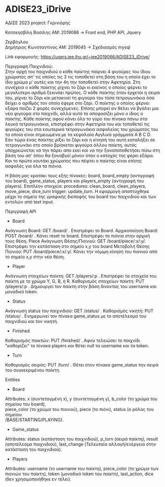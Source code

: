 # ADISE23_iDrive
ΑΔΙΣΕ 2023 project: Γκρινιάρης

Κατσεησβίλη 
Βασίλης
ΑΜ: 2019066 -> Front end, PHP API,  Jquery

Ζερβόγλου  
Δημήτριος Κωνσταντίνος
ΑΜ: 2019045 -> Σχεδιασμός mysql

Link εφαρμογής: https://users.iee.ihu.gr/~iee2019066/ADISE23_iDrive/

Περιγραφή Παιχνιδιού:   
  Στην αρχή του παιχνιδιού ο κάθε παίκτης παίρνει 4 φιγούρες του ίδιου χρώματος απ' τις οποίες τις 3 τις τοποθετεί στη βάση του η οποία έχει το ίδιο χρώμα μ' αυτές και την 4η την τοποθετεί στην Αφετηρία. Στη συνέχεια ο κάθε παίκτης ρίχνει το ζάρι κι εκείνος ο οποίος φέρνει το μεγαλύτερο αριθμό ξεκινάει πρώτος. Ο κάθε παίκτης όταν έρχεται η σειρά του, ρίχνει το ζάρι και μετακινεί τη φιγούρα του τόσα τετραγωνάκια όσα δείχει ο αριθμός τον οποίο έφερε στο ζάρι. Ο παίκτης ο οποίος φέρνει εξάρα παίζει 2 φορές συνεχόμενες. Επίσης μπορεί αν θέλει να βγάλει μια νέα φιγούρα στο παιχνίδι, αλλά αυτό το αποφασίζει μόνο ο ίδιος ο παίκτης. Κάθε παίκτης αφού κάνει όλο το γύρο του πίνακα πάνω στα λευκά τετραγωνάκια, επιστρέφει στην Αφετηρία του και τοποθετεί τις φιγούρες του στα εσωτερικά τετραγωνάκια ασφαλείας του χρώματός του τα οποία είναι σημειωμένα με τα κεφαλαία Αγγλικά γράμματα A B C D. Εάν τώρα ένας παίκτης ρίξει το ζάρι και η κίνησή του αυτή καταλήξει σε τετραγωνάκι στο οποίο βρίσκεται φιγούρα άλλου παίκτη, αυτός υποχρεώνεται να την πάρει απο εκεί και να την ξανατοποθετήσει πίσω στη βάση του απ' όπου θα ξαναβγεί μόνον όταν ο κάτοχός της φέρει εξάρα. Και το πρώτο κουτάκι χρώματος που πέφτει ο παίκτης είναι επίσης ασφαλές για όλα τα πιόνια.

Η βάση μας κρατάει τους εξής πίνακες:
  board, board_empty (αντιγραφή του board), game_status, players και players_empty (αντιγραφή του players).
Επιπλέον στοιχεία:
  procedures: clean_board, clean_players, move_piece, dice_turn
  trigger: update_turn.
Η εφαρμογή απαπτύχθηκε μέχρι το σημείο της γραφικής διεπαφής του board του παιχνιδιού και των εντολών από text input.

Περιγραφή API

  - Board
  
  Ανάγνωση Board: GET /board/ . Επιστρέφει το Board.
  Αρχικοποίηση Board: POST /board/ . Κάνει reset το board. Επιστρέφει τα πιόνια στην αρχική τους θέση.
  Piece Ανάγνωση Θέσης/Πιονιού: GET /board/piece/:x/:y/. Επιστρέφει την κατάσταση στο σημείο x,y του      board
  Μεταβολή Θέσης Πιονιού: PUT /board/piece/:x/:y/. Κάνει την νόμιμη κίνηση του πιονιού από το σημείο      x,y στην νέα θέση.

  - Player

  Ανάγνωση στοιχείων παίκτη: GET /players/:p . Επιστρέφει τα στοιχεία του παίκτη με το χρώμα Y, G, B, ή 
  R.
  Καθορισμός στοιχείων παίκτη: PUT /players/:p . Δημιουργεί τον παίκτη στην βάση δίνοντας του username    και μοναδικό token.

  - Status

  Ανάγνωση status του παιχνιδιού: GET /status/ .
  Καθορισμός νικητή:  PUT /status/ . Ενημερωνεί τον πίνακα game_status με το αποτέλεσμα του παιχνιδιού    και τον νικητή.

  - Finished

  Καθαρισμός παικτών: PUT /finished/ . Αφού τελειώσει το παιχνίδι "καθαρίζει" το πίνακα players και 
  θέτει null τα username και τα token.

  - Turn

  Καθορισμός σειράς: PUT /turn/ . Θέτει στον πίνακα game_status την σειρά του συγκεκριμένου παίκτη.

  Entities

  - Board

  Attributes: x (συντεταγμένη x), y (συντεταγμένη y), b_color (το χρώμα του σημείου του board),         
  piece_color (το χρώμα του πιονιού), piece (το πιόνι), status (ο ρόλος του σημείου           
  /BASE/STARTING/PLAYING).

  - Game_status

  Attributes: status (κατάσταση του παιχνιδιού), p_turn (σειρά παίκτη), result (αποτέλεσμα παιχνιδιού),
  last_change (Τελευταία αλλαγή/ενέργεια στην κατάσταση του παιχνιδιού).

  - Players
    
  Attributes: username (το username του παίκτη), piece_color (το χρώμα των πιονιών του παίκτη), token     (μοναδικό token του παίκτη), last_action, dice (δεν χρησιμοποιήθηκε εν τέλει).
  
  

  
  
